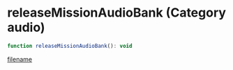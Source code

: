 # releaseMissionAudioBank (Category audio)

```js
function releaseMissionAudioBank(): void
```

[filename](releaseMissionAudioBank_m.md ':include')